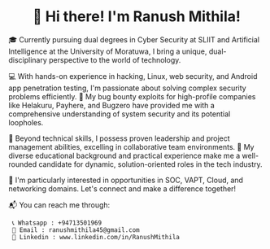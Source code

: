 <h1 align="center">
 👋 Hi there! I'm Ranush Mithila!
 </h1>

🎓 Currently pursuing dual degrees in Cyber Security at SLIIT and Artificial Intelligence at the University of Moratuwa, I bring a unique, dual-disciplinary perspective to the world of technology.

💻 With hands-on experience in hacking, Linux, web security, and Android app penetration testing, I'm passionate about solving complex security problems efficiently. 💪 My bug bounty exploits for high-profile companies like Helakuru, Payhere, and Bugzero have provided me with a comprehensive understanding of system security and its potential loopholes.

🚀 Beyond technical skills, I possess proven leadership and project management abilities, excelling in collaborative team environments. 🌟 My diverse educational background and practical experience make me a well-rounded candidate for dynamic, solution-oriented roles in the tech industry.

🔭 I'm particularly interested in opportunities in SOC, VAPT, Cloud, and networking domains. Let's connect and make a difference together!

📬 You can reach me through:

     📞 Whatsapp : +94713501969
     📧 Email : ranushmithila45@gmail.com
     💼 Linkedin : www.linkedin.com/in/RanushMithila
<!--
**RanushMithila/RanushMithila** is a ✨ _special_ ✨ repository because its `README.md` (this file) appears on your GitHub profile.

Here are some ideas to get you started:

- 🔭 I’m currently working on ...

- 👯 I’m looking to collaborate on ...
- 🤔 I’m looking for help with ...
- 💬 Ask me about ...
- 📫 How to reach me: ...
- 😄 Pronouns: ...
- ⚡ Fun fact: ...
-->

